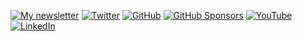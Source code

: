 [![My newsletter](https://img.shields.io/badge/💌%20Join%20my%20newsletter--_.svg?style=social)](https://joshbuchea.com)
[![Twitter](https://img.shields.io/twitter/follow/joshbuchea?label=Twitter)](https://twitter.com/joshbuchea)
[![GitHub](https://img.shields.io/github/followers/joshbuchea.svg?label=GitHub&style=social)](https://github.com/joshbuchea)
[![GitHub Sponsors](https://img.shields.io/badge/GitHub_Sponsors--_.svg?style=social&logo=github&logoColor=EA4AAA)](https://github.com/sponsors/joshbuchea)
[![YouTube](https://img.shields.io/badge/YouTube--_.svg?style=social&logo=youtube)](https://www.youtube.com/channel/UCqBtfD5kK8DArDROLudU2Lw)
[![LinkedIn](https://img.shields.io/badge/LinkedIn--_.svg?style=social&logo=linkedin)](https://www.linkedin.com/in/joshbuchea/)

<!--

# Hey, I'm Josh 👋

I'm a software engineer who loves JavaScript and pragmatic solutions.

- 🧔 Pronouns: **He/Him**
- 📱 I'm currently working on mobile @ **[Axios](https://axios.com/)**
- 🌱 I’m currently learning more about building an audience
- 🐦 [Follow me on Twitter](https://twitter.com/joshbuchea)
- 💌 [Join my email list](https://joshbuchea.com/)

-->

<!--
**joshbuchea/joshbuchea** is a ✨ _special_ ✨ repository because its `README.md` (this file) appears on your GitHub profile.

Here are some ideas to get you started:

- 🔭 I’m currently working on ...
- 🌱 I’m currently learning ...
- 👯 I’m looking to collaborate on ...
- 🤔 I’m looking for help with ...
- 💬 Ask me about ...
- 📫 How to reach me: ...
- 😄 Pronouns: ...
- ⚡ Fun fact: ...
-->
